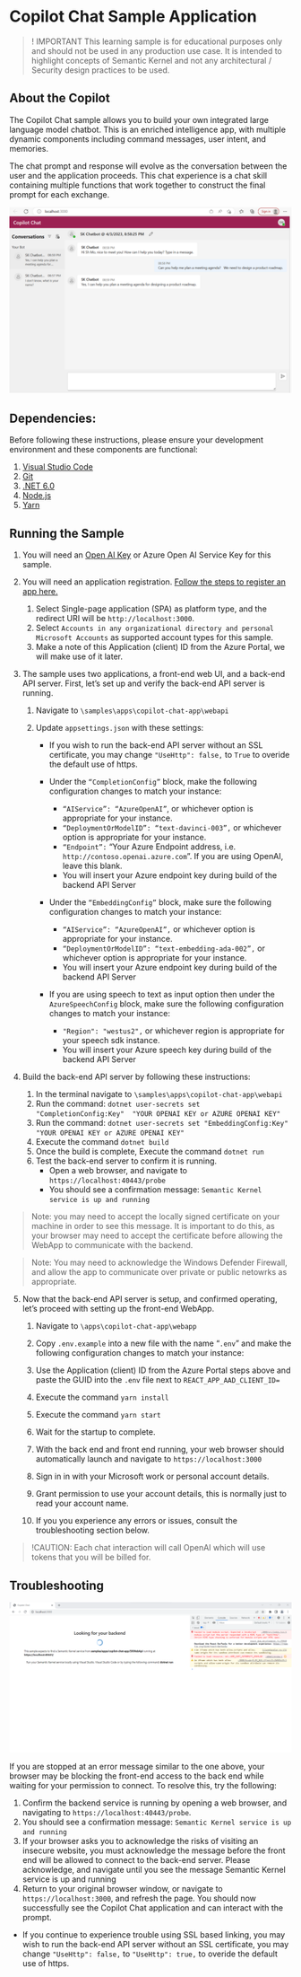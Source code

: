 # Copilot Chat Sample Application
>! IMPORTANT  This learning sample is for educational purposes only and should
 not be used in any production use case.  It is intended to highlight concepts of
 Semantic Kernel and not any architectural / Security design practices to be used.

## About the Copilot 
The Copilot Chat sample allows you to build your own integrated large language
model chatbot.  This is an enriched intelligence app, with multiple dynamic
components including command messages, user intent, and memories.  

The chat prompt and response will evolve as the conversation between the user
and the application proceeds.  This chat experience is a chat skill containing
multiple functions that work together to construct the final prompt for each
exchange.


![UI Sample](images/UI-Sample.png)

## Dependencies:

Before following these instructions, please ensure your development environment
and these components are functional:
1. [Visual Studio Code](https://code.visualstudio.com/Download)
2. [Git](https://git-scm.com/book/en/v2/Getting-Started-Installing-Git)
3. [.NET 6.0](https://dotnet.microsoft.com/en-us/download/dotnet/6.0)
4. [Node.js](https://nodejs.org/en/download)
5. [Yarn](https://classic.yarnpkg.com/lang/en/docs/install)


## Running the Sample
1. You will need an [Open AI Key](https://platform.openai.com/account/api-keys)
   or Azure Open AI Service Key for this sample.
2. You will need an application registration.
   [Follow the steps to register an app here.](https://learn.microsoft.com/en-us/azure/active-directory/develop/quickstart-register-app)

    1. Select Single-page application (SPA) as platform type, and the redirect
       URI will be `http://localhost:3000`.
    2. Select `Accounts in any organizational directory and personal Microsoft Accounts`
       as supported account types for this sample.
    3. Make a note of this Application (client) ID from the Azure Portal, we will
       make use of it later.
3. The sample uses two applications, a front-end web UI, and a back-end API server.
    First, let’s set up and verify the back-end API server is running.

    1. Navigate to `\samples\apps\copilot-chat-app\webapi`
    2. Update `appsettings.json` with these settings:

          * If you wish to run the back-end API server without an SSL certificate,
            you may change `"UseHttp": false,` to `True` to overide the default
            use of https.

          * Under the `“CompletionConfig”` block, make the following configuration
            changes to match your instance:

            * `“AIService”: “AzureOpenAI”`, or whichever option is appropriate for
              your instance.
            * `“DeploymentOrModelID”: “text-davinci-003”,` or whichever option is
              appropriate for your instance.  
            * `“Endpoint”:` “Your Azure Endpoint address, i.e. `http://contoso.openai.azure.com`”.
              If you are using OpenAI, leave this blank.
            * You will insert your Azure endpoint key during build of the backend
              API Server

        * Under the `“EmbeddingConfig”` block, make sure the following configuration
          changes to match your instance:
            * `“AIService”: “AzureOpenAI”,` or whichever option is appropriate
              for your instance.
            * `“DeploymentOrModelID”: “text-embedding-ada-002”,` or whichever
              option is appropriate for your instance.    
            * You will insert your Azure endpoint key during build of the backend
              API Server
         
         * If you are using speech to text as input option then under the `AzureSpeechConfig` block, make sure the following configuration
          changes to match your instance:
            * `"Region": "westus2",` or whichever region is appropriate
              for your speech sdk instance.
            * You will insert your Azure speech key during build of the backend
              API Server
            
4. Build the back-end API server by following these instructions:
    1. In the terminal navigate to  `\samples\apps\copilot-chat-app\webapi`
    2. Run the command: `dotnet user-secrets set "CompletionConfig:Key"  "YOUR OPENAI KEY or AZURE OPENAI KEY"`
    3. Run the command: `dotnet user-secrets set "EmbeddingConfig:Key" "YOUR OPENAI KEY or AZURE OPENAI KEY"`
    4. Execute the command `dotnet build`
    5. Once the build is complete, Execute the command `dotnet run`
    6. Test the back-end server to confirm it is running.
        * Open a web browser, and navigate to `https://localhost:40443/probe`
        * You should see a confirmation message: `Semantic Kernel service is up and running`

>Note: you may need to accept the locally signed certificate on your machine
 in order to see this message.  It is important to do this, as your browser may
 need to accept the certificate before allowing the WebApp to communicate
 with the backend.

>Note: You may need to acknowledge the Windows Defender Firewall, and allow
 the app to communicate over private or public netowrks as appropriate.

5. Now that the back-end API server is setup, and confirmed operating, let’s
   proceed with setting up the front-end WebApp.
    1. Navigate to `\apps\copilot-chat-app\webapp`
    2. Copy `.env.example` into a new file with the name “`.env`” and make the
       following configuration changes to match your instance:
    3. Use the Application (client) ID from the Azure Portal steps above and
       paste the GUID into the `.env` file next to `REACT_APP_AAD_CLIENT_ID= `
    4. Execute the command `yarn install`
    5. Execute the command `yarn start`

    6. Wait for the startup to complete.
    7. With the back end and front end running, your web browser should automatically
       launch and navigate to `https://localhost:3000`
    8. Sign in in with your Microsoft work or personal account details.
    9. Grant permission to use your account details, this is normally just to
       read your account name.
    10. If you you experience any errors or issues, consult the troubleshooting
        section below.

> !CAUTION: Each chat interaction will call OpenAI which will use tokens that you will be billed for.

## Troubleshooting
![](images/Cert-Issue.png)

If you are stopped at an error message similar to the one above, your browser
may be blocking the front-end access to the back end while waiting for your
permission to connect.
To resolve this, try the following:

1. Confirm the backend service is running by opening a web browser, and navigating
   to `https://localhost:40443/probe`.
2. You should see a confirmation message: `Semantic Kernel service is up and running`
3. If your browser asks you to acknowledge the risks of visiting an insecure
   website, you must acknowledge the message before the front end will be
   allowed to connect to the back-end server.  Please acknowledge, and navigate
   until you see the message Semantic Kernel service is up and running
4. Return to your original browser window, or navigate to `https://localhost:3000`,
   and refresh the page. You should now successfully see the Copilot Chat
   application and can interact with the prompt.

* If you continue to experience trouble using SSL based linking, you may wish to
  run the back-end API server without an SSL certificate, you may change
  `"UseHttp": false,` to `"UseHttp": true,` to overide the default use of https.
